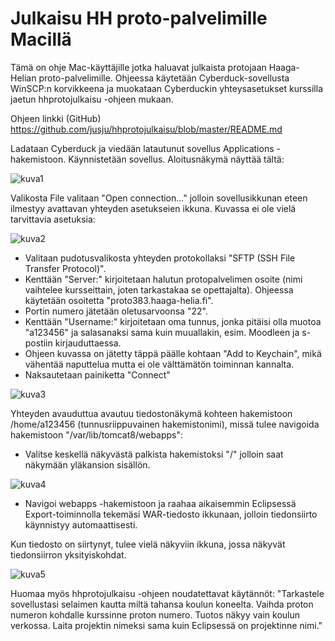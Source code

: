 # Julkaisu HH proto-palvelimille Macillä

Tämä on ohje Mac-käyttäjille jotka haluavat julkaista protojaan Haaga-Helian proto-palvelimille. Ohjeessa käytetään Cyberduck-sovellusta WinSCP:n korvikkeena ja muokataan Cyberduckin yhteysasetukset kurssilla jaetun hhprotojulkaisu -ohjeen mukaan. 

Ohjeen linkki (GitHub) https://github.com/jusju/hhprotojulkaisu/blob/master/README.md


Ladataan Cyberduck ja viedään latautunut sovellus Applications -hakemistoon.
Käynnistetään sovellus. Aloitusnäkymä näyttää tältä:

![kuva1](https://github.com/tpolvinen/hhprotojulkaisu/blob/master/kuvat/screen-capture-3.png)

Valikosta File valitaan "Open connection..." jolloin sovellusikkunan eteen ilmestyy avattavan yhteyden asetukseien ikkuna. Kuvassa ei ole vielä tarvittavia asetuksia:

![kuva2](https://github.com/tpolvinen/hhprotojulkaisu/blob/master/kuvat/screen-capture-4.png)

- Valitaan pudotusvalikosta yhteyden protokollaksi "SFTP (SSH File Transfer Protocol)".
- Kenttään "Server:" kirjoitetaan halutun protopalvelimen osoite (nimi vaihtelee kursseittain, joten tarkastakaa se opettajalta). Ohjeessa käytetään osoitetta "proto383.haaga-helia.fi".
- Portin numero jätetään oletusarvoonsa "22".
- Kenttään "Username:" kirjoitetaan oma tunnus, jonka pitäisi olla muotoa "a123456" ja salasanaksi sama kuin muuallakin, esim. Moodleen ja s-postiin kirjauduttaessa.
- Ohjeen kuvassa on jätetty täppä päälle kohtaan "Add to Keychain", mikä vähentää naputtelua mutta ei ole välttämätön toiminnan kannalta.
- Naksautetaan painiketta "Connect" 

![kuva3](https://github.com/tpolvinen/hhprotojulkaisu/blob/master/kuvat/screen-capture-5.png)

Yhteyden avauduttua avautuu tiedostonäkymä kohteen hakemistoon /home/a123456 (tunnusriippuvainen hakemistonimi), missä tulee navigoida hakemistoon "/var/lib/tomcat8/webapps": 

- Valitse keskellä näkyvästä palkista hakemistoksi "/" jolloin saat näkymään yläkansion sisällön.

![kuva4](https://github.com/tpolvinen/hhprotojulkaisu/blob/master/kuvat/screen-capture-6.png)

- Navigoi webapps -hakemistoon ja raahaa aikaisemmin Eclipsessä Export-toiminnolla tekemäsi WAR-tiedosto ikkunaan, jolloin tiedonsiirto käynnistyy automaattisesti.

Kun tiedosto on siirtynyt, tulee vielä näkyviin ikkuna, jossa näkyvät tiedonsiirron yksityiskohdat.

![kuva5](https://github.com/tpolvinen/hhprotojulkaisu/blob/master/kuvat/screen-capture-7.png)

Huomaa myös hhprotojulkaisu -ohjeen noudatettavat käytännöt:
"Tarkastele sovellustasi selaimen kautta miltä tahansa koulun koneelta. Vaihda proton numeron kohdalle kurssinne proton numero. Tuotos näkyy vain koulun verkossa. Laita projektin nimeksi sama kuin Eclipsessä on projektinne nimi."
